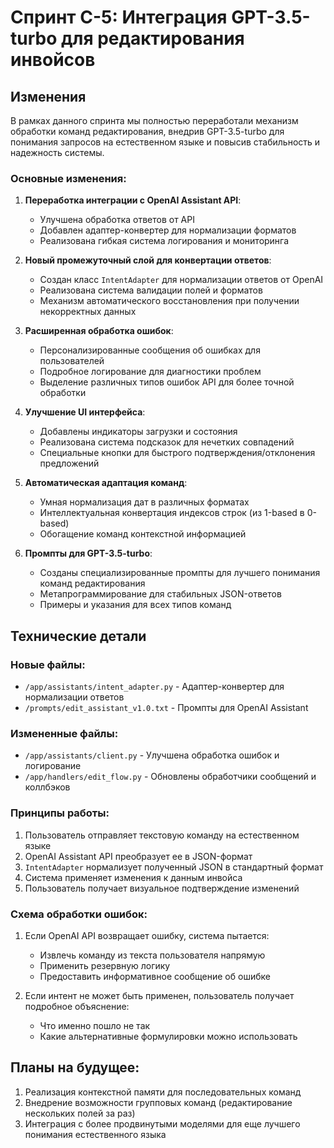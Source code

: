 # Спринт C-5: Интеграция GPT-3.5-turbo для редактирования инвойсов

## Изменения

В рамках данного спринта мы полностью переработали механизм обработки команд редактирования, внедрив GPT-3.5-turbo для понимания запросов на естественном языке и повысив стабильность и надежность системы.

### Основные изменения:

1. **Переработка интеграции с OpenAI Assistant API**:
   - Улучшена обработка ответов от API
   - Добавлен адаптер-конвертер для нормализации форматов
   - Реализована гибкая система логирования и мониторинга

2. **Новый промежуточный слой для конвертации ответов**:
   - Создан класс `IntentAdapter` для нормализации ответов от OpenAI
   - Реализована система валидации полей и форматов
   - Механизм автоматического восстановления при получении некорректных данных

3. **Расширенная обработка ошибок**:
   - Персонализированные сообщения об ошибках для пользователей
   - Подробное логирование для диагностики проблем
   - Выделение различных типов ошибок API для более точной обработки

4. **Улучшение UI интерфейса**:
   - Добавлены индикаторы загрузки и состояния
   - Реализована система подсказок для нечетких совпадений
   - Специальные кнопки для быстрого подтверждения/отклонения предложений

5. **Автоматическая адаптация команд**:
   - Умная нормализация дат в различных форматах
   - Интеллектуальная конвертация индексов строк (из 1-based в 0-based)
   - Обогащение команд контекстной информацией

6. **Промпты для GPT-3.5-turbo**:
   - Созданы специализированные промпты для лучшего понимания команд редактирования
   - Метапрограммирование для стабильных JSON-ответов
   - Примеры и указания для всех типов команд

## Технические детали

### Новые файлы:

- `/app/assistants/intent_adapter.py` - Адаптер-конвертер для нормализации ответов
- `/prompts/edit_assistant_v1.0.txt` - Промпты для OpenAI Assistant

### Измененные файлы:

- `/app/assistants/client.py` - Улучшена обработка ошибок и логирование
- `/app/handlers/edit_flow.py` - Обновлены обработчики сообщений и коллбэков

### Принципы работы:

1. Пользователь отправляет текстовую команду на естественном языке
2. OpenAI Assistant API преобразует ее в JSON-формат
3. `IntentAdapter` нормализует полученный JSON в стандартный формат
4. Система применяет изменения к данным инвойса
5. Пользователь получает визуальное подтверждение изменений

### Схема обработки ошибок:

1. Если OpenAI API возвращает ошибку, система пытается:
   - Извлечь команду из текста пользователя напрямую
   - Применить резервную логику
   - Предоставить информативное сообщение об ошибке

2. Если интент не может быть применен, пользователь получает подробное объяснение:
   - Что именно пошло не так
   - Какие альтернативные формулировки можно использовать

## Планы на будущее:

1. Реализация контекстной памяти для последовательных команд
2. Внедрение возможности групповых команд (редактирование нескольких полей за раз)
3. Интеграция с более продвинутыми моделями для еще лучшего понимания естественного языка